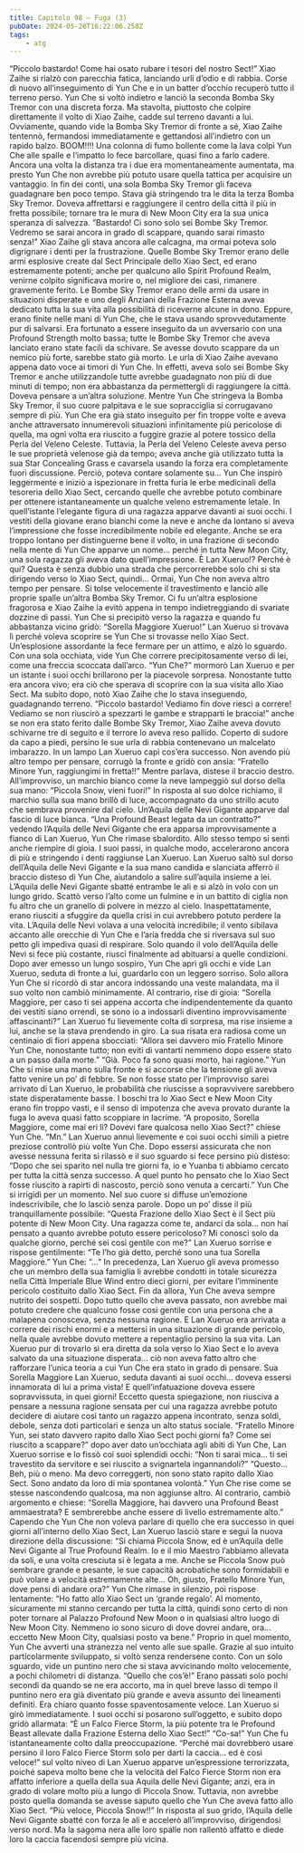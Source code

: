 ```yaml
---
title: Capitolo 98 – Fuga (3)
pubDate: 2024-05-26T16:22:06.258Z
tags:
    - atg
---
```



“Piccolo bastardo! Come hai osato rubare i tesori del nostro Sect!”
Xiao Zaihe si rialzò con parecchia fatica, lanciando urli d’odio e di rabbia. Corse di nuovo all’inseguimento di Yun Che e in un batter d’occhio recuperò tutto il terreno perso. Yun Che si voltò indietro e lanciò la seconda Bomba Sky Tremor con una discreta forza. Ma stavolta, piuttosto che colpire direttamente il volto di Xiao Zaihe, cadde sul terreno davanti a lui.
Ovviamente, quando vide la Bomba Sky Tremor di fronte a sé, Xiao Zaihe tentennò, fermandosi immediatamente e gettandosi all’indietro con un rapido balzo.
BOOM!!!!
Una colonna di fumo bollente come la lava colpì Yun Che alle spalle e l’impatto lo fece barcollare, quasi fino a farlo cadere. Ancora una volta la distanza tra i due era momentaneamente aumentata, ma presto Yun Che non avrebbe più potuto usare quella tattica per acquisire un vantaggio. In fin dei conti, una sola Bomba Sky Tremor gli faceva guadagnare ben poco tempo.
Stava già stringendo tra le dita la terza Bomba Sky Tremor. Doveva affrettarsi e raggiungere il centro della città il più in fretta possibile; tornare tra le mura di New Moon City era la sua unica speranza di salvezza.
“Bastardo! Ci sono solo sei Bombe Sky Tremor. Vedremo se sarai ancora in grado di scappare, quando sarai rimasto senza!” Xiao Zaihe gli stava ancora alle calcagna, ma ormai poteva solo digrignare i denti per la frustrazione. Quelle Bombe Sky Tremor erano delle armi esplosive create dal Sect Principale dello Xiao Sect, ed erano estremamente potenti; anche per qualcuno allo Spirit Profound Realm, venirne colpito significava morire o, nel migliore dei casi, rimanere gravemente ferito. Le Bombe Sky Tremor erano delle armi da usare in situazioni disperate e uno degli Anziani della Frazione Esterna aveva dedicato tutta la sua vita alla possibilità di riceverne alcune in dono. Eppure, erano finite nelle mani di Yun Che, che le stava usando sprovvedutamente pur di salvarsi. Era fortunato a essere inseguito da un avversario con una Profound Strength molto bassa; tutte le Bombe Sky Tremor che aveva lanciato erano state facili da schivare. Se avesse dovuto scappare da un nemico più forte, sarebbe stato già morto.
Le urla di Xiao Zaihe avevano appena dato voce ai timori di Yun Che. In effetti, aveva solo sei Bombe Sky Tremor e anche utilizzandole tutte avrebbe guadagnato non più di due minuti di tempo; non era abbastanza da permettergli di raggiungere la città.
Doveva pensare a un’altra soluzione.
Mentre Yun Che stringeva la Bomba Sky Tremor, il suo cuore palpitava e le sue sopracciglia si corrugavano sempre di più. Yun Che era già stato inseguito per fin troppe volte e aveva anche attraversato innumerevoli situazioni infinitamente più pericolose di quella, ma ogni volta era riuscito a fuggire grazie al potere tossico della Perla del Veleno Celeste. Tuttavia, la Perla del Veleno Celeste aveva perso le sue proprietà velenose già da tempo; aveva anche già utilizzato tutta la sua Star Concealing Grass e cavarsela usando la forza era completamente fuori discussione. Perciò, poteva contare solamente su…
Yun Che inspirò leggermente e iniziò a ispezionare in fretta furia le erbe medicinali della tesoreria dello Xiao Sect, cercando quelle che avrebbe potuto combinare per ottenere istantaneamente un qualche veleno estremamente letale.
In quell’istante l’elegante figura di una ragazza apparve davanti ai suoi occhi. I vestiti della giovane erano bianchi come la neve e anche da lontano si aveva l’impressione che fosse incredibilmente nobile ed elegante.
Anche se era troppo lontano per distinguerne bene il volto, in una frazione di secondo nella mente di Yun Che apparve un nome… perché in tutta New Moon City, una sola ragazza gli aveva dato quell’impressione.
È Lan Xueruo!? Perché è qui? Questa è senza dubbio una strada che percorrerebbe solo chi si sta dirigendo verso lo Xiao Sect, quindi…
Ormai, Yun Che non aveva altro tempo per pensare. Si tolse velocemente il travestimento e lanciò alle proprie spalle un’altra Bomba Sky Tremor.
Ci fu un’altra esplosione fragorosa e Xiao Zaihe la evitò appena in tempo indietreggiando di svariate dozzine di passi. Yun Che si precipitò verso la ragazza e quando fu abbastanza vicino gridò: “Sorella Maggiore Xueruo!”
Lan Xueruo si trovava lì perché voleva scoprire se Yun Che si trovasse nello Xiao Sect. Un’esplosione assordante la fece fermare per un attimo, e alzò lo sguardo. Con una sola occhiata, vide Yun Che correre precipitosamente verso di lei, come una freccia scoccata dall’arco.
“Yun Che?” mormorò Lan Xueruo e per un istante i suoi occhi brillarono per la piacevole sorpresa. Nonostante tutto era ancora vivo; era ciò che sperava di scoprire con la sua visita allo Xiao Sect. Ma subito dopo, notò Xiao Zaihe che lo stava inseguendo, guadagnando terreno.
“Piccolo bastardo! Vediamo fin dove riesci a correre! Vediamo se non riuscirò a spezzarti le gambe e strapparti le braccia!” anche se non era stato ferito dalle Bombe Sky Tremor, Xiao Zaihe aveva dovuto schivarne tre di seguito e il terrore lo aveva reso pallido. Coperto di sudore da capo a piedi, persino le sue urla di rabbia contenevano un malcelato imbarazzo.
In un lampo Lan Xueruo capì cos’era successo. Non avendo più altro tempo per pensare, corrugò la fronte e gridò con ansia: “Fratello Minore Yun, raggiungimi in fretta!!”
Mentre parlava, distese il braccio destro. All’improvviso, un marchio bianco come la neve lampeggiò sul dorso della sua mano: “Piccola Snow, vieni fuori!”
In risposta al suo dolce richiamo, il marchio sulla sua mano brillò di luce, accompagnato da uno strillo acuto che sembrava provenire dal cielo. Un’Aquila delle Nevi Gigante apparve dal fascio di luce bianca.
“Una Profound Beast legata da un contratto?” vedendo l’Aquila delle Nevi Gigante che era apparsa improvvisamente a fianco di Lan Xueruo, Yun Che rimase sbalordito. Allo stesso tempo si sentì anche riempire di gioia. I suoi passi, in qualche modo, accelerarono ancora di più e stringendo i denti raggiunse Lan Xueruo.
Lan Xueruo saltò sul dorso dell’Aquila delle Nevi Gigante e la sua mano candida e slanciata afferrò il braccio disteso di Yun Che, aiutandolo a salire sull’aquila insieme a lei.
L’Aquila delle Nevi Gigante sbatté entrambe le ali e si alzò in volo con un lungo grido. Scattò verso l’alto come un fulmine e in un battito di ciglia non fu altro che un granello di polvere in mezzo al cielo.
Inaspettatamente, erano riusciti a sfuggire da quella crisi in cui avrebbero potuto perdere la vita. L’Aquila delle Nevi volava a una velocità incredibile; il vento sibilava accanto alle orecchie di Yun Che e l’aria fredda che si riversava sul suo petto gli impediva quasi di respirare. Solo quando il volo dell’Aquila delle Nevi si fece più costante, riuscì finalmente ad abituarsi a quelle condizioni. Dopo aver emesso un lungo sospiro, Yun Che aprì gli occhi e vide Lan Xueruo, seduta di fronte a lui, guardarlo con un leggero sorriso.
Solo allora Yun Che si ricordò di star ancora indossando una veste malandata, ma il suo volto non cambiò minimamente. Al contrario, rise di gioia: “Sorella Maggiore, per caso ti sei appena accorta che indipendentemente da quanto dei vestiti siano orrendi, se sono io a indossarli diventino improvvisamente affascinanti?”
Lan Xueruo fu lievemente colta di sorpresa, ma rise insieme a lui, anche se la stava prendendo in giro. La sua risata era radiosa come un centinaio di fiori appena sbocciati: “Allora sei davvero mio Fratello Minore Yun Che, nonostante tutto; non eviti di vantarti nemmeno dopo essere stato a un passo dalla morte.”
“Già. Poco fa sono quasi morto, hai ragione.” Yun Che si mise una mano sulla fronte e si accorse che la tensione gli aveva fatto venire un po’ di febbre. Se non fosse stato per l’improvviso sarei arrivato di Lan Xueruo, le probabilità che riuscisse a sopravvivere sarebbero state disperatamente basse. I boschi tra lo Xiao Sect e New Moon City erano fin troppo vasti, e il senso di impotenza che aveva provato durante la fuga lo aveva quasi fatto scoppiare in lacrime.
“A proposito, Sorella Maggiore, come mai eri lì? Dovevi fare qualcosa nello Xiao Sect?” chiese Yun Che.
“Mn.” Lan Xueruo annuì lievemente e coi suoi occhi simili a pietre preziose controllò più volte Yun Che. Dopo essersi assicurata che non avesse nessuna ferita si rilassò e il suo sguardo si fece persino più disteso: “Dopo che sei sparito nel nulla tre giorni fa, io e Yuanba ti abbiamo cercato per tutta la città senza successo. A quel punto ho pensato che lo Xiao Sect fosse riuscito a rapirti di nascosto, perciò sono venuta a cercarti.”
Yun Che si irrigidì per un momento. Nel suo cuore si diffuse un’emozione indescrivibile, che lo lasciò senza parole. Dopo un po’ disse il più tranquillamente possibile: “Questa Frazione dello Xiao Sect è il Sect più potente di New Moon City. Una ragazza come te, andarci da sola… non hai pensato a quanto avrebbe potuto essere pericoloso? Mi conosci solo da qualche giorno, perché sei così gentile con me?”
Lan Xueruo sorrise e rispose gentilmente: “Te l’ho già detto, perché sono una tua Sorella Maggiore.”
Yun Che: “…”
In precedenza, Lan Xueruo gli aveva promesso che un membro della sua famiglia li avrebbe condotti in totale sicurezza nella Città Imperiale Blue Wind entro dieci giorni, per evitare l’imminente pericolo costituito dallo Xiao Sect. Fin da allora, Yun Che aveva sempre nutrito dei sospetti. Dopo tutto quello che aveva passato, non avrebbe mai potuto credere che qualcuno fosse così gentile con una persona che a malapena conosceva, senza nessuna ragione. E Lan Xueruo era arrivata a correre dei rischi enormi e a mettersi in una situazione di grande pericolo, nella quale avrebbe dovuto mettere a repentaglio persino la sua vita. Lan Xueruo pur di trovarlo si era diretta da sola verso lo Xiao Sect e lo aveva salvato da una situazione disperata… ciò non aveva fatto altro che rafforzare l’unica teoria a cui Yun Che era stato in grado di pensare.
Sua Sorella Maggiore Lan Xueruo, seduta davanti ai suoi occhi… doveva essersi innamorata di lui a prima vista! E quell’infatuazione doveva essere sopravvissuta, in quei giorni!
Eccetto questa spiegazione, non riusciva a pensare a nessuna ragione sensata per cui una ragazza avrebbe potuto decidere di aiutare così tanto un ragazzo appena incontrato, senza soldi, debole, senza doti particolari e senza un alto status sociale.
“Fratello Minore Yun, sei stato davvero rapito dallo Xiao Sect pochi giorni fa? Come sei riuscito a scappare?” dopo aver dato un’occhiata agli abiti di Yun Che, Lan Xueruo sorrise e lo fissò coi suoi splendidi occhi: “Non ti sarai mica… ti sei travestito da servitore e sei riuscito a svignartela ingannandoli?”
“Questo… Beh, più o meno. Ma devo correggerti, non sono stato rapito dallo Xiao Sect. Sono andato da loro di mia spontanea volontà.” Yun Che rise come se stesse nascondendo qualcosa, ma non aggiunse altro. Al contrario, cambiò argomento e chiese: “Sorella Maggiore, hai davvero una Profound Beast ammaestrata? E sembrerebbe anche essere di livello estremamente alto.”
Capendo che Yun Che non voleva parlare di quello che era successo in quei giorni all’interno dello Xiao Sect, Lan Xueruo lasciò stare e seguì la nuova direzione della discussione: “Si chiama Piccola Snow, ed è un’Aquila delle Nevi Gigante al True Profound Realm. Io e il mio Maestro l’abbiamo allevata da soli, e una volta cresciuta si è legata a me. Anche se Piccola Snow può sembrare grande e pesante, le sue capacità acrobatiche sono formidabili e può volare a velocità estremamente alte… Oh, giusto, Fratello Minore Yun, dove pensi di andare ora?”
Yun Che rimase in silenzio, poi rispose lentamente: “Ho fatto allo Xiao Sect un ‘grande regalo’. Al momento, sicuramente mi stanno cercando per tutta la città, quindi sono certo di non poter tornare al Palazzo Profound New Moon o in qualsiasi altro luogo di New Moon City. Nemmeno io sono sicuro di dove dovrei andare, ora… eccetto New Moon City, qualsiasi posto va bene.”
Proprio in quel momento, Yun Che avvertì una stranezza nel vento alle sue spalle. Grazie al suo intuito particolarmente sviluppato, si voltò senza rendersene conto. Con un solo sguardo, vide un puntino nero che si stava avvicinando molto velocemente, a pochi chilometri di distanza.
“Quello che cos’è!”
Erano passati solo pochi secondi da quando se ne era accorto, ma in quel breve lasso di tempo il puntino nero era già diventato più grande e aveva assunto dei lineamenti definiti. Era chiaro quanto fosse spaventosamente veloce. Lan Xueruo si girò immediatamente. I suoi occhi si posarono sull’oggetto, e subito dopo gridò allarmata: “È un Falco Fierce Storm, la più potente tra le Profound Beast allevate dalla Frazione Esterna dello Xiao Sect!”
“Co-sa!” Yun Che fu istantaneamente colto dalla preoccupazione.
“Perché mai dovrebbero usare persino il loro Falco Fierce Storm solo per darti la caccia… ed è così veloce!” sul volto niveo di Lan Xueruo apparve un’espressione terrorizzata, poiché sapeva molto bene che la velocità del Falco Fierce Storm non era affatto inferiore a quella della sua Aquila delle Nevi Gigante; anzi, era in grado di volare molto più a lungo di Piccola Snow.
Tuttavia, non avrebbe posto quella domanda se avesse saputo quello che Yun Che aveva fatto allo Xiao Sect.
“Più veloce, Piccola Snow!!”
In risposta al suo grido, l’Aquila delle Nevi Gigante sbatté con forza le ali e accelerò all’improvviso, dirigendosi verso nord. Ma la sagoma nera alle loro spalle non rallentò affatto e diede loro la caccia facendosi sempre più vicina.



